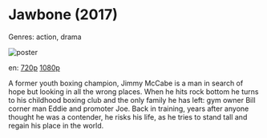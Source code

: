 # Jawbone (2017)

Genres: action, drama

![poster](http://image.tmdb.org/t/p/w500/kvL3CZRILLJ9STxRadGXI0MOeac.jpg)

en:
  [720p](magnet:?xt=urn:btih:EC483B83E363F266F4F16C9A13365EF9DD12F03D&tr=udp://glotorrents.pw:6969/announce&tr=udp://tracker.opentrackr.org:1337/announce&tr=udp://torrent.gresille.org:80/announce&tr=udp://tracker.openbittorrent.com:80&tr=udp://tracker.coppersurfer.tk:6969&tr=udp://tracker.leechers-paradise.org:6969&tr=udp://p4p.arenabg.ch:1337&tr=udp://tracker.internetwarriors.net:1337)
  [1080p](magnet:?xt=urn:btih:28ABDDE91B88B538239B131EBF322D3AB1AA9EE6&tr=udp://glotorrents.pw:6969/announce&tr=udp://tracker.opentrackr.org:1337/announce&tr=udp://torrent.gresille.org:80/announce&tr=udp://tracker.openbittorrent.com:80&tr=udp://tracker.coppersurfer.tk:6969&tr=udp://tracker.leechers-paradise.org:6969&tr=udp://p4p.arenabg.ch:1337&tr=udp://tracker.internetwarriors.net:1337)
  


A former youth boxing champion, Jimmy McCabe is a man in search of hope but looking in all the wrong places. When he hits rock bottom he turns to his childhood boxing club and the only family he has left: gym owner Bill corner man Eddie and promoter Joe. Back in training, years after anyone thought he was a contender, he risks his life, as he tries to stand tall and regain his place in the world.